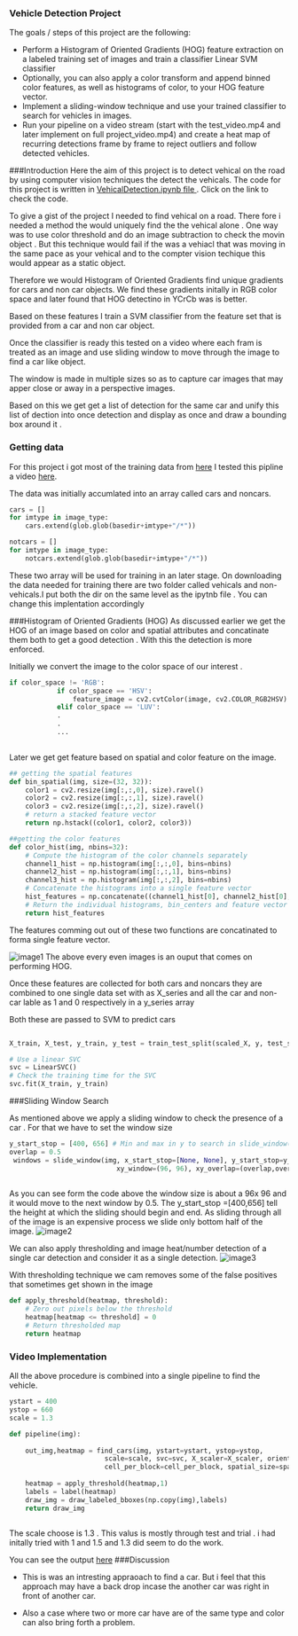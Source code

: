 ### **Vehicle Detection Project**

The goals / steps of this project are the following:
* Perform a Histogram of Oriented Gradients (HOG) feature extraction on a labeled training set of images and train a classifier Linear SVM classifier
* Optionally, you can also apply a color transform and append binned color features, as well as histograms of color, to your HOG feature vector. 
* Implement a sliding-window technique and use your trained classifier to search for vehicles in images.
* Run your pipeline on a video stream (start with the test_video.mp4 and later implement on full project_video.mp4) and create a heat map of recurring detections frame by frame to reject outliers and follow detected vehicles.

[//]: # (Image References)
[image1]: output_images/hog.png 
[image2]: output_images/multiple_detection.png
[image3]: output_images/detection_heat_map.png

###Introduction
Here  the aim of this  project is to detect vehical on the road by using computer
vision techniques  the detect the vehicals. The code for this project is written in 
[VehicalDetection.ipynb file ](VehicalDetection.ipynb). Click on the link to check the code.

To give a gist of the project I needed to find vehical on a road. There fore i 
needed a method the would uniquely find the the vehical alone .
One way was to use color threshold and do an image subtraction to check the movin object .
But this technique would fail if the was a vehiacl that was moving in the same pace as your vehical 
and  to the compter vision techique this would appear as a static object.

Therefore we would Histogram of Oriented Gradients  find unique gradients for cars and non car objects.
We find these gradients initally in RGB color space and later found that HOG detectino in YCrCb
was is better.

Based on these features I train a SVM classifier from  the feature set that is provided from a car and non car object.

Once the classifier is ready  this tested on a video where each fram is treated as an image
and use sliding window to move through the image to find a car like object.
 
The window is made in multiple sizes so as to capture car images that may apper 
close or away in a perspective images.

Based on this we get get a list of detection for the same car and unify this list of dection into once detection
and display as once  and draw a bounding box around it .


### Getting data
For this project i got most of the training data from  [here](https://s3.amazonaws.com/udacity-sdc/Vehicle_Tracking/vehicles.zip)
I tested this pipline a video [here](project_video.mp4).

The data was initially accumlated into an array called cars and noncars.
```python
cars = []
for imtype in image_type:
    cars.extend(glob.glob(basedir+imtype+"/*"))

notcars = []
for imtype in image_type:
    notcars.extend(glob.glob(basedir+imtype+"/*"))

```
These two array will be used for training in an later stage. On downloading the data needed for training 
there are two folder called vehicals and non-vehicals.I put both the dir on the same level as the ipytnb file .
You can change this implentation accordingly

###Histogram of Oriented Gradients (HOG)
As discussed earlier we get the HOG of an image based on color and spatial attributes and concatinate them both to get a 
good detection . With this the detection is more enforced.

Initially we convert the image to the color space of our interest .
```python
if color_space != 'RGB':
            if color_space == 'HSV':
                feature_image = cv2.cvtColor(image, cv2.COLOR_RGB2HSV)
            elif color_space == 'LUV':
            .
            .
            ...
           
```

Later we get get feature based on spatial and color  feature on the image.
```python
## getting the spatial features
def bin_spatial(img, size=(32, 32)):
    color1 = cv2.resize(img[:,:,0], size).ravel()
    color2 = cv2.resize(img[:,:,1], size).ravel()
    color3 = cv2.resize(img[:,:,2], size).ravel()
    # return a stacked feature vector
    return np.hstack((color1, color2, color3))

##getting the color features
def color_hist(img, nbins=32):
    # Compute the histogram of the color channels separately
    channel1_hist = np.histogram(img[:,:,0], bins=nbins)
    channel2_hist = np.histogram(img[:,:,1], bins=nbins)
    channel3_hist = np.histogram(img[:,:,2], bins=nbins)
    # Concatenate the histograms into a single feature vector
    hist_features = np.concatenate((channel1_hist[0], channel2_hist[0], channel3_hist[0]))
    # Return the individual histograms, bin_centers and feature vector
    return hist_features

```
The features comming out out of these two functions are concatinated  to forma single feature vector.

![image1]
The above every even images is an ouput that comes on performing HOG.
 
Once these features are collected for both cars and noncars they are combined to one single data set with
as X_series and all the car and non-car lable as 1 and 0 respectively in a y_series array

Both these are passed to SVM to predict cars
```python

X_train, X_test, y_train, y_test = train_test_split(scaled_X, y, test_size=0.2, random_state=rand_state)

# Use a linear SVC 
svc = LinearSVC()
# Check the training time for the SVC
svc.fit(X_train, y_train)
```
###Sliding Window Search

As mentioned above we apply a sliding window to check the presence of a car .
For that we have to set the window size
```python
y_start_stop = [400, 656] # Min and max in y to search in slide_window()
overlap = 0.5
 windows = slide_window(img, x_start_stop=[None, None], y_start_stop=y_start_stop,
                           xy_window=(96, 96), xy_overlap=(overlap,overlap))
   
```
As you can see form the code above the window size is about a 96x 96  and it would move to the next window by 0.5.
The y_start_stop =[400,656] tell the height at which the sliding should begin and end.
As sliding through all of the image is an expensive process we slide only bottom half of the image.
![image2]

We can also apply thresholding and image heat/number detection of a single car detection
and consider it as a single detection.
![image3]

With thresholding technique we cam removes some of the false positives that  sometimes get shown in the image 
```python
def apply_threshold(heatmap, threshold):
    # Zero out pixels below the threshold
    heatmap[heatmap <= threshold] = 0
    # Return thresholded map
    return heatmap
```

### Video Implementation
All the above procedure is combined into a single pipeline to find the vehicle.
```python
ystart = 400
ystop = 660
scale = 1.3

def pipeline(img):
    
    out_img,heatmap = find_cars(img, ystart=ystart, ystop=ystop, 
                        scale=scale, svc=svc, X_scaler=X_scaler, orient=orient, pix_per_cell=pix_per_cell,
                        cell_per_block=cell_per_block, spatial_size=spatial_size, hist_bins=hist_bins)
    
    heatmap = apply_threshold(heatmap,1)
    labels = label(heatmap)
    draw_img = draw_labeled_bboxes(np.copy(img),labels)
    return draw_img
    
```
The scale choose is 1.3 . This valus is mostly through test and trial . i had initally tried with 1 and 1.5
and 1.3 did seem to do the work.

You can see the output [here](project_video_result.mp4)
###Discussion

* This is was an intresting appraoach to find a car. But i feel that this approach may
have a back drop incase  the  another car  was right in front of another car.

* Also a case where two or more car have are of the same type and color  can also  bring forth a problem.



